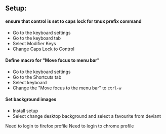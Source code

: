 ## Setup:

#### ensure that control is set to caps lock for tmux prefix command
- Go to the keyboard settings
- Go to the keyboard tab
- Select Modifier Keys
- Change Caps Lock to Control

#### Define macro for "Move focus to menu bar"
- Go to the keyboard settings
- Go to the Shortcuts tab
- Select keyboard
- Change the "Move focus to the menu bar" to `ctrl-w`

#### Set background images
- Install setup
- Select change desktop background and select a favourite from deviant

Need to login to firefox profile
Need to login to chrome profile
